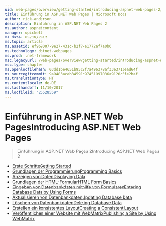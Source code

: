 ```yaml
---
uid: web-pages/overview/getting-started/introducing-aspnet-web-pages-2/index
title: Einführung in ASP.NET Web Pages | Microsoft Docs
author: rick-anderson
description: Einführung in ASP.NET Web Pages 2
ms.author: aspnetcontent
manager: wpickett
ms.date: 05/18/2012
ms.topic: article
ms.assetid: ef969007-9e27-431c-b2f7-e1772af7a0b6
ms.technology: dotnet-webpages
ms.prod: .net-framework
msc.legacyurl: /web-pages/overview/getting-started/introducing-aspnet-web-pages-2
msc.type: chapter
ms.openlocfilehash: 03dd1be4651b95c8f7a496378af33e371cead64f
ms.sourcegitcommit: 9a9483aceb34591c97451997036a9120c3fe2baf
ms.translationtype: HT
ms.contentlocale: de-DE
ms.lasthandoff: 11/10/2017
ms.locfileid: "26528559"
---
```

<a name="introducing-aspnet-web-pages"></a><span data-ttu-id="5e6de-103">Einführung in ASP.NET Web Pages</span><span class="sxs-lookup"><span data-stu-id="5e6de-103">Introducing ASP.NET Web Pages</span></span>
====================
> <span data-ttu-id="5e6de-104">Einführung in ASP.NET Web Pages 2</span><span class="sxs-lookup"><span data-stu-id="5e6de-104">Introducing ASP.NET Web Pages 2</span></span>


- [<span data-ttu-id="5e6de-105">Erste Schritte</span><span class="sxs-lookup"><span data-stu-id="5e6de-105">Getting Started</span></span>](getting-started.md)
- [<span data-ttu-id="5e6de-106">Grundlagen der Programmierung</span><span class="sxs-lookup"><span data-stu-id="5e6de-106">Programming Basics</span></span>](intro-to-web-pages-programming.md)
- [<span data-ttu-id="5e6de-107">Anzeigen von Daten</span><span class="sxs-lookup"><span data-stu-id="5e6de-107">Displaying Data</span></span>](displaying-data.md)
- [<span data-ttu-id="5e6de-108">Grundlagen der HTML-Formular</span><span class="sxs-lookup"><span data-stu-id="5e6de-108">HTML Form Basics</span></span>](form-basics.md)
- [<span data-ttu-id="5e6de-109">Eingeben von Datenbankdaten mithilfe von Formularen</span><span class="sxs-lookup"><span data-stu-id="5e6de-109">Entering Database Data by Using Forms</span></span>](entering-data.md)
- [<span data-ttu-id="5e6de-110">Aktualisieren von Datenbankdaten</span><span class="sxs-lookup"><span data-stu-id="5e6de-110">Updating Database Data</span></span>](updating-data.md)
- [<span data-ttu-id="5e6de-111">Löschen von Datenbankdaten</span><span class="sxs-lookup"><span data-stu-id="5e6de-111">Deleting Database Data</span></span>](deleting-data.md)
- [<span data-ttu-id="5e6de-112">Erstellen ein konsistentes Layout</span><span class="sxs-lookup"><span data-stu-id="5e6de-112">Creating a Consistent Layout</span></span>](layouts.md)
- [<span data-ttu-id="5e6de-113">Veröffentlichen einer Website mit WebMatrix</span><span class="sxs-lookup"><span data-stu-id="5e6de-113">Publishing a Site by Using WebMatrix</span></span>](publishing.md)
